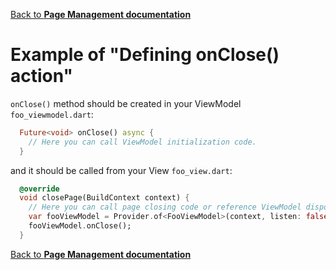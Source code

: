 [Back to **Page Management documentation**](../page_management.md)
# Example of "Defining onClose() action"
`onClose()` method should be created in your ViewModel `foo_viewmodel.dart`:
```dart
  Future<void> onClose() async {
    // Here you can call ViewModel initialization code.
  }
```
and it should be called from your View `foo_view.dart`:
```dart
  @override
  void closePage(BuildContext context) {
    // Here you can call page closing code or reference ViewModel disposal like this:
    var fooViewModel = Provider.of<FooViewModel>(context, listen: false); /// IMPORTANT listen must be false
    fooViewModel.onClose();
  }
```
[Back to **Page Management documentation**](../page_management.md)